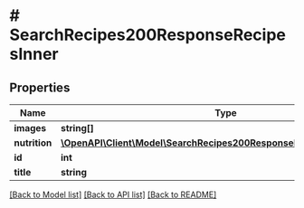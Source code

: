 # # SearchRecipes200ResponseRecipesInner

## Properties

Name | Type | Description | Notes
------------ | ------------- | ------------- | -------------
**images** | **string[]** |  | [optional]
**nutrition** | [**\OpenAPI\Client\Model\SearchRecipes200ResponseRecipesInnerNutrition**](SearchRecipes200ResponseRecipesInnerNutrition.md) |  | [optional]
**id** | **int** |  | [optional]
**title** | **string** |  | [optional]

[[Back to Model list]](../../README.md#models) [[Back to API list]](../../README.md#endpoints) [[Back to README]](../../README.md)
